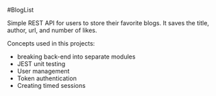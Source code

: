 #BlogList

Simple REST API for users to store their favorite blogs. It saves the title, author, url, and number of likes.

Concepts used in this projects:
- breaking back-end into separate modules
- JEST unit testing
- User management
- Token authentication
- Creating timed sessions
